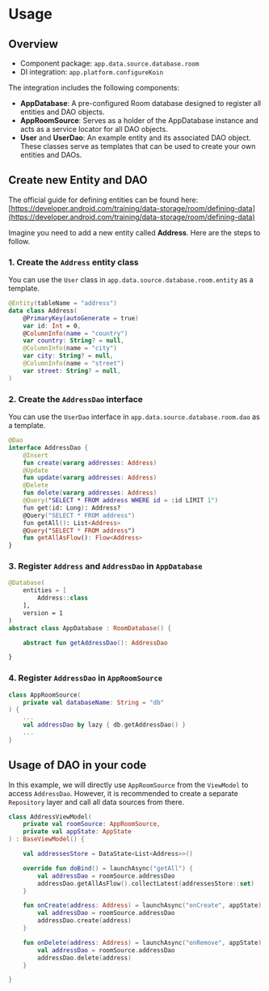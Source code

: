 # Usage

## Overview

- Component package: `app.data.source.database.room`
- DI integration: `app.platform.configureKoin`

The integration includes the following components:

- **AppDatabase**: A pre-configured Room database designed to register all entities and DAO objects.
- **AppRoomSource**: Serves as a holder of the AppDatabase instance and acts as a service locator for all DAO objects.
- **User** and **UserDao**: An example entity and its associated DAO object. These classes serve as templates that can be used to create your own entities and DAOs.

## Create new Entity and DAO

The official guide for defining entities can be found here: [https://developer.android.com/training/data-storage/room/defining-data](https://developer.android.com/training/data-storage/room/defining-data)

Imagine you need to add a new entity called **Address**. Here are the steps to follow.

### 1. Create the `Address` entity class

You can use the `User` class in `app.data.source.database.room.entity` as a template.

```kotlin
@Entity(tableName = "address")
data class Address(
    @PrimaryKey(autoGenerate = true)
    var id: Int = 0,
    @ColumnInfo(name = "country")
    var country: String? = null,
    @ColumnInfo(name = "city")
    var city: String? = null,
    @ColumnInfo(name = "street")
    var street: String? = null,
)
```

### 2. Create the `AddressDao` interface

You can use the `UserDao` interface in `app.data.source.database.room.dao` as a template.

```kotlin
@Dao
interface AddressDao {
    @Insert
    fun create(vararg addresses: Address)
    @Update
    fun update(vararg addresses: Address)
    @Delete
    fun delete(vararg addresses: Address)
    @Query("SELECT * FROM address WHERE id = :id LIMIT 1")
    fun get(id: Long): Address?
    @Query("SELECT * FROM address")
    fun getAll(): List<Address>
    @Query("SELECT * FROM address")
    fun getAllAsFlow(): Flow<Address>
}
```

### 3. Register `Address` and `AddressDao` in `AppDatabase`

```kotlin
@Database(
    entities = [
        Address::class
    ],
    version = 1
)
abstract class AppDatabase : RoomDatabase() {

    abstract fun getAddressDao(): AddressDao

}
```

### 4. Register `AddressDao` in `AppRoomSource`

```kotlin
class AppRoomSource(
    private val databaseName: String = "db"
) {
    ...
    val addressDao by lazy { db.getAddressDao() }
    ...
}
```

## Usage of DAO in your code

In this example, we will directly use `AppRoomSource` from the `ViewModel` to access `AddressDao`. However, it is recommended to create a separate `Repository` layer and call all data sources from there.

```kotlin
class AddressViewModel(
    private val roomSource: AppRoomSource,
    private val appState: AppState
) : BaseViewModel() {

    val addressesStore = DataState<List<Address>>()

    override fun doBind() = launchAsync("getAll") {
        val addressDao = roomSource.addressDao
        addressDao.getAllAsFlow().collectLatest(addressesStore::set)
    }

    fun onCreate(address: Address) = launchAsync("onCreate", appState) {
        val addressDao = roomSource.addressDao
        addressDao.create(address)
    }

    fun onDelete(address: Address) = launchAsync("onRemove", appState) {
        val addressDao = roomSource.addressDao
        addressDao.delete(address)
    }

}
```
